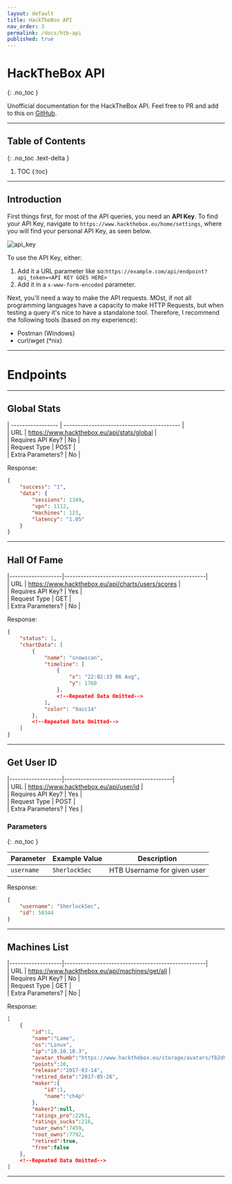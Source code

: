 ```yaml
---
layout: default
title: HackTheBox API
nav_order: 3
permalink: /docs/htb-api
published: true
---
```


# HackTheBox API
{: .no_toc }

Unofficial documentation for the HackTheBox API. Feel free to PR and add to this on [GitHub](https://github.com/SherlockSec/docs).

___

## Table of Contents
{: .no_toc .text-delta }

1. TOC
{:toc}

___

## Introduction
First things first, for most of the API queries, you need an **API Key**. To find your API Key, navigate to `https://www.hackthebox.eu/home/settings`, where you will find your personal API Key, as seen below.  

![api_key](https://raw.ratelimited.me/H0j2bwgj0rBr.png)  

To use the API Key, either:  
1. Add it a URL parameter like so:```https://example.com/api/endpoint?api_token=<API KEY GOES HERE>```
2. Add it in a `x-www-form-encoded` parameter.

Next, you'll need a way to make the API requests. MOst, if not all programming languages have a capacity to make HTTP Requests, but when testing a query it's nice to have a standalone tool. Therefore, I recommend the following tools (based on my experience):  
* Postman (Windows)
* curl/wget (*nix)

___

# Endpoints

___

## Global Stats  
  
| ----------------- | ------------------------------------------ |  
| URL               | https://www.hackthebox.eu/api/stats/global |  
| Requires API Key? | No                                         |  
| Request Type      | POST                                       |  
| Extra Parameters? | No                                         |  

Response:
```json
{
    "success": "1",
    "data": {
        "sessions": 1349,
        "vpn": 1112,
        "machines": 123,
        "latency": "1.05"
    }
}
```

___

## Hall Of Fame  
  
|-------------------|---------------------------------------------------|  
| URL               | https://www.hackthebox.eu/api/charts/users/scores |  
| Requires API Key? | Yes                                               |  
| Request Type      | GET                                               |  
| Extra Parameters? | No                                                |  

Response:
```json
{
    "status": 1,
    "chartData": [
        {
            "name": "snowscan",
            "timeline": [
                {
                    "x": "22:02:33 06 Aug",
                    "y": 1768
                },
                <!--Repeated Data Omitted-->
            ],
            "color": "9acc14"
        },
        <!--Repeated Data Omitted-->
    ]
}
```

___

## Get User ID  
  
|-------------------|---------------------------------------|  
| URL               | https://www.hackthebox.eu/api/user/id |  
| Requires API Key? | Yes                                   |  
| Request Type      | POST                                  |  
| Extra Parameters? | Yes                                   |  

### Parameters
{: .no_toc }

| Parameter  | Example Value               | Description                 |
|------------|-----------------------------|-----------------------------|
| `username` | `SherlockSec`               | HTB Username for given user |

Response:
```json
{
    "username": "SherlockSec",
    "id": 50344
}
```

___

## Machines List  
  
|-------------------|---------------------------------------------------|  
| URL               | https://www.hackthebox.eu/api/machines/get/all    |  
| Requires API Key? | No                                                |  
| Request Type      | GET                                               |  
| Extra Parameters? | No                                                |  

Response:
```json
[
    {
        "id":1,
        "name":"Lame",
        "os":"Linux",
        "ip":"10.10.10.3",
        "avatar_thumb":"https://www.hackthebox.eu/storage/avatars/fb2d9f98400e3c802a0d7145e_thumb.png",
        "points":20,
        "release":"2017-03-14",
        "retired_date":"2017-05-26",
        "maker":{
            "id":1,
            "name":"ch4p"
        },
        "maker2":null,
        "ratings_pro":2261,
        "ratings_sucks":216,
        "user_owns":7459,
        "root_owns":7792,
        "retired":true,
        "free":false
    },
    <!--Repeated Data Omitted-->
]
```

___
